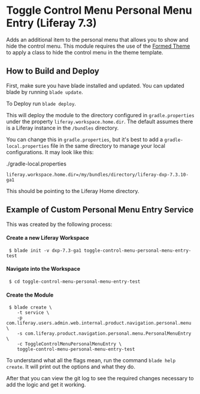 # Toggle Control Menu Personal Menu Entry (Liferay 7.3)

Adds an additional item to the personal menu that allows you to show and hide the control menu. This module requires the use of the [Formed Theme](https://github.com/lfrsales/73-formed-theme) to apply a class to hide the control menu in the theme template.

## How to Build and Deploy

First, make sure you have blade installed and updated. You can updated blade by running `blade update`.

To Deploy run `blade deploy`.

This will deploy the module to the directory configured in `gradle.properties` under the property `liferay.workspace.home.dir`. The default assumes there is a Liferay instance in the `/bundles` directory.

You can change this in `gradle.properties`, but it's best to add a `gradle-local.properties` file in the same directory to manage your local configurations. It may look like this:

./gradle-local.properties
```
liferay.workspace.home.dir=/my/bundles/directory/liferay-dxp-7.3.10-ga1
```

This should be pointing to the Liferay Home directory.

## Example of Custom Personal Menu Entry Service

This was created by the following process:

#### Create a new Liferay Workspace

```
 $ blade init -v dxp-7.3-ga1 toggle-control-menu-personal-menu-entry-test
```

#### Navigate into the Workspace

```
 $ cd toggle-control-menu-personal-menu-entry-test
```

#### Create the Module

```
 $ blade create \
	-t service \
	-p com.liferay.users.admin.web.internal.product.navigation.personal.menu \
	-s com.liferay.product.navigation.personal.menu.PersonalMenuEntry \
	-c ToggleControlMenuPersonalMenuEntry \
	toggle-control-menu-personal-menu-entry-test
```

To understand what all the flags mean, run the command `blade help create`. It will print out the options and what they do.

After that you can view the git log to see the required changes necessary to add the logic and get it working.